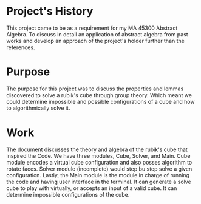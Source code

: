 # Project's History
This project came to be as a requirement for my MA 45300 Abstract Algebra. To discuss in detail an application of abstract algebra from past works and develop an approach of the project's holder further than the references.

# Purpose
The purpose for this project was to discuss the properties and lemmas discovered to solve a rubik's cube through group theory. Which meant we could determine impossible and possible configurations of a cube and how to algorithmically solve it.

# Work
The document discusses the theory and algebra of the rubik's cube that inspired the Code. We have three modules, Cube, Solver, and Main. Cube module encodes a virtual cube configuration and also posses algorithm to rotate faces. Solver module (incomplete) would step bu step solve a given configuration. Lastly, the Main module is the module in charge of running the code and having user interface in the terminal. It can generate a solve cube to play with virtually, or accepts an input of a valid cube. It can determine impossible configurations of the cube.
